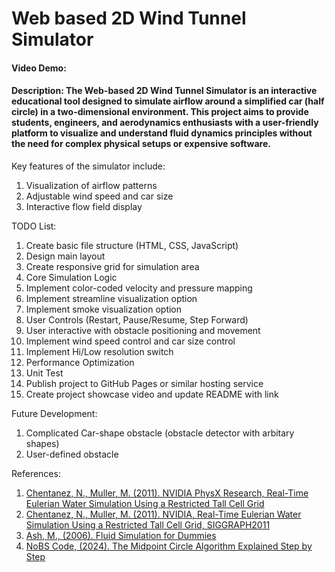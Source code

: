 # Web based 2D Wind Tunnel Simulator
#### Video Demo:  <URL HERE>
#### Description: The Web-based 2D Wind Tunnel Simulator is an interactive educational tool designed to simulate airflow around a simplified car (half circle) in a two-dimensional environment. This project aims to provide students, engineers, and aerodynamics enthusiasts with a user-friendly platform to visualize and understand fluid dynamics principles without the need for complex physical setups or expensive software.

Key features of the simulator include:
1. Visualization of airflow patterns
2. Adjustable wind speed and car size
3. Interactive flow field display

TODO List:
1. Create basic file structure (HTML, CSS, JavaScript)
2. Design main layout
3. Create responsive grid for simulation area
4. Core Simulation Logic
5. Implement color-coded velocity and pressure mapping
6. Implement streamline visualization option
7. Implement smoke visualization option
8. User Controls (Restart, Pause/Resume, Step Forward)
9. User interactive with obstacle positioning and movement
10. Implement wind speed control and car size control
11. Implement Hi/Low resolution switch
12. Performance Optimization
13. Unit Test
14. Publish project to GitHub Pages or similar hosting service
15. Create project showcase video and update README with link

Future Development:
1. Complicated Car-shape obstacle (obstacle detector with arbitary shapes)
2. User-defined obstacle

References:
1. [Chentanez, N., Muller, M. (2011). NVIDIA PhysX Research, Real-Time Eulerian Water Simulation Using a Restricted Tall Cell Grid](https://matthias-research.github.io/pages/publications/tallCells.pdf#:~:text=We%20present%20a%20new%20Eulerian%20fluid)
2. [Chentanez, N., Muller, M. (2011). NVIDIA, Real-Time Eulerian Water Simulation Using a Restricted Tall Cell Grid, SIGGRAPH2011](https://matthias-research.github.io/pages/publications/tallCellsSlides.pdf#:~:text=%E2%80%A2%20GPU%20friendly%20tall%20cell%20grid)
3. [Ash, M., (2006). Fluid Simulation for Dummies](https://mikeash.com/pyblog/fluid-simulation-for-dummies.html#:~:text=With%20that%20goal%20in%20mind,%20I'm#:~:text=With%20that%20goal%20in%20mind,%20I'm)
4. [NoBS Code, (2024). The Midpoint Circle Algorithm Explained Step by Step](https://www.youtube.com/watch?v=hpiILbMkF9w)

